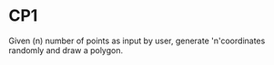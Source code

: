 # CP1
Given (n) number of points as input by user, generate 'n'coordinates randomly and draw a polygon.
